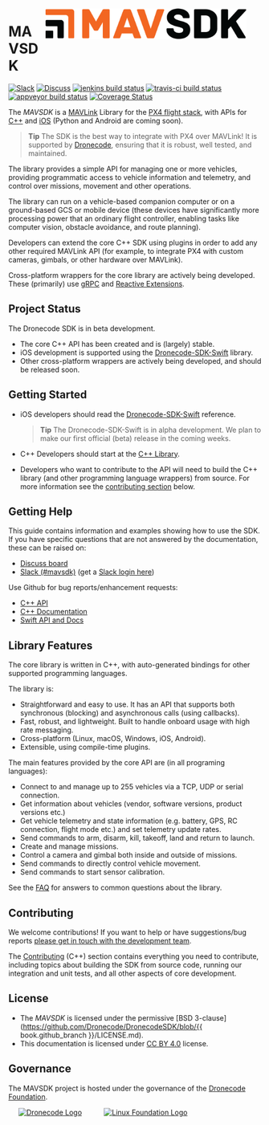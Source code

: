 <div style="float:right; padding:10px; margin-right:20px;"><a href="https://www.dronecode.org/sdk/"><img src="../assets/site/sdk_logo_full.png" title="MAVSDK Logo" width="400px"/></a></div>

# MAVSDK

[![Slack](https://px4-slack.herokuapp.com/badge.svg)](http://slack.px4.io)&nbsp;[![Discuss](https://img.shields.io/badge/discuss-Dronecode%20SDK-ff69b4.svg)](https://discuss.px4.io/c/sdk) [![jenkins build status](http://ci.px4.io:8080/buildStatus/icon?job=Dronecode/DronecodeSDK/develop)](http://ci.px4.io:8080/blue/organizations/jenkins/Dronecode%2FDronecodeSDK/branches/)
[![travis-ci build status](https://travis-ci.org/Dronecode/DronecodeSDK.svg?branch=develop)](https://travis-ci.org/Dronecode/DronecodeSDK)
[![appveyor build status](https://ci.appveyor.com/api/projects/status/1ntjvooywpxmoir8/branch/develop?svg=true)](https://ci.appveyor.com/project/julianoes/dronecore/branch/develop)
[![Coverage Status](https://coveralls.io/repos/github/Dronecode/DronecodeSDK/badge.svg?branch=develop)](https://coveralls.io/github/Dronecode/DronecodeSDK?branch=develop)

The *MAVSDK* is a [MAVLink](https://mavlink.io/en/) Library for the [PX4 flight stack](http://px4.io), with APIs for [C++](cpp/README.md) and [iOS](http://dronecode-sdk-swift.s3.eu-central-1.amazonaws.com/docs/master/index.html) (Python and Android are coming soon).

> **Tip** The SDK is the best way to integrate with PX4 over MAVLink! 
  It is supported by [Dronecode](https://www.dronecode.org/), ensuring that it is robust, well tested, and maintained. 

The library provides a simple API for managing one or more vehicles, providing programmatic access to vehicle information and telemetry, and control over missions, movement and other operations.

The library can run on a vehicle-based companion computer or on a ground-based GCS or mobile device (these devices have significantly more processing power that an ordinary flight controller, enabling tasks like computer vision, obstacle avoidance, and route planning).

Developers can extend the core C++ SDK using plugins in order to add any other required MAVLink API (for example, to integrate PX4 with custom cameras, gimbals, or other hardware over MAVLink).

Cross-platform wrappers for the core library are actively being developed.
These (primarily) use [gRPC](https://grpc.io/) and [Reactive Extensions](http://reactivex.io/).

## Project Status

The Dronecode SDK is in beta development. 
- The core C++ API has been created and is (largely) stable.
- iOS development is supported using the [Dronecode-SDK-Swift](http://dronecode-sdk-swift.s3.eu-central-1.amazonaws.com/docs/master/index.html) library.
- Other cross-platform wrappers are actively being developed, and should be released soon.


## Getting Started

* iOS developers should read the [Dronecode-SDK-Swift](http://dronecode-sdk-swift.s3.eu-central-1.amazonaws.com/docs/master/index.html) reference.

  > **Tip** The Dronecode-SDK-Swift is in alpha development. 
    We plan to make our first official (beta) release in the coming weeks.

* C++ Developers should start at the [C++ Library](cpp/README.md).

* Developers who want to contribute to the API will need to build the C++ library (and other programming language wrappers) from source. For more information see the [contributing section](#contributing) below.
 

## Getting Help

This guide contains information and examples showing how to use the SDK. 
If you have specific questions that are not answered by the documentation, these can be raised on:

* [Discuss board](https://discuss.px4.io/c/mavsdk)
* [Slack (#mavsdk)](https://px4.slack.com/messages/C68J8H32A) (get a [Slack login here](http://slack.px4.io))

Use Github for bug reports/enhancement requests:

* [C++ API](https://github.com/Dronecode/DronecodeSDK/issues)
* [C++ Documentation](https://github.com/dronecore/sdk_docs/issues)
* [Swift API and Docs](https://github.com/Dronecode/DronecodeSDK-Swift/issues)
<!-- Add info about where Python etc API issues are reported). -->


## Library Features

The core library is written in C++, with auto-generated bindings for other supported programming languages.

The library is:
- Straightforward and easy to use. It has an API that supports both synchronous (blocking) and asynchronous calls (using callbacks). 
- Fast, robust, and lightweight. Built to handle onboard usage with high rate messaging.
- Cross-platform (Linux, macOS, Windows, iOS, Android).
- Extensible, using compile-time plugins.

The main features provided by the core API are (in all programing languages):

* Connect to and manage up to 255 vehicles via a TCP, UDP or serial connection.
* Get information about vehicles (vendor, software versions, product versions etc.)
* Get vehicle telemetry and state information (e.g. battery, GPS, RC connection, flight mode etc.) and set telemetry update rates.
* Send commands to arm, disarm, kill, takeoff, land and return to launch.
* Create and manage missions.
* Control a camera and gimbal both inside and outside of missions.
* Send commands to directly control vehicle movement.
* Send commands to start sensor calibration.

See the [FAQ](getting_started/faq.md) for answers to common questions about the library. 


## Contributing

We welcome contributions! If you want to help or have suggestions/bug reports [please get in touch with the development team](#getting-help). 

The [Contributing](contributing/README.md) (C++) section contains everything you need to contribute, including topics about building the SDK from source code, running our integration and unit tests, and all other aspects of core development. 


## License

* The *MAVSDK* is licensed under the permissive [BSD 3-clause](https://github.com/Dronecode/DronecodeSDK/blob/{{ book.github_branch }}/LICENSE.md).
* This documentation is licensed under [CC BY 4.0](https://creativecommons.org/licenses/by/4.0/) license.

## Governance

The MAVSDK project is hosted under the governance of the [Dronecode Foundation](https://www.dronecode.org/).

<a href="https://www.dronecode.org/" style="padding:20px" ><img src="../assets/site/logo_dronecode.png" alt="Dronecode Logo" width="110px"/></a>
<a href="https://www.linuxfoundation.org/projects" style="padding:20px;"><img src="../assets/site/logo_linux_foundation.png" alt="Linux Foundation Logo" width="80px" /></a>
<div style="padding:10px">&nbsp;</div>
